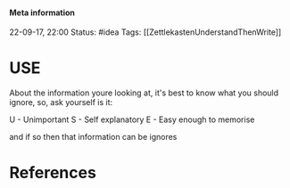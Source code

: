 #### Meta information
22-09-17, 22:00
Status: #idea
Tags: [[ZettlekastenUnderstandThenWrite]]





# USE

About the information youre looking at, it's best to know what you should ignore, so, ask yourself is it:

U - Unimportant
S - Self explanatory
E - Easy enough to memorise

and if so then that information can be ignores






# References
